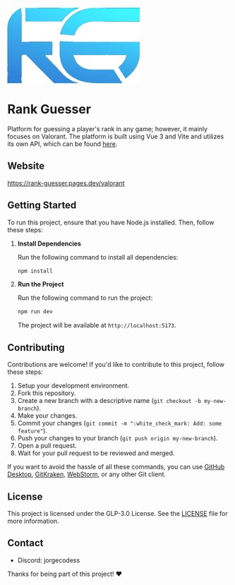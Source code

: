![Logo](./public/logo.png)

# Rank Guesser
Platform for guessing a player's rank in any game; however, it mainly focuses on Valorant. The platform is built using Vue 3 and Vite and utilizes its own API, which can be found [here](https://github.com/jorgevfx/api-rank-guesser).

## Website
https://rank-guesser.pages.dev/valorant

## Getting Started

To run this project, ensure that you have Node.js installed. Then, follow these steps:

1. **Install Dependencies**

   Run the following command to install all dependencies:

   ```bash
   npm install
    ```
2. **Run the Project**

   Run the following command to run the project:

   ```bash
   npm run dev
   ```

   The project will be available at `http://localhost:5173`.

## Contributing
Contributions are welcome! If you'd like to contribute to this project, follow these steps:
1. Setup your development environment.
2. Fork this repository.
3. Create a new branch with a descriptive name (`git checkout -b my-new-branch`).
4. Make your changes.
5. Commit your changes (`git commit -m ":white_check_mark: Add: some feature"`).
6. Push your changes to your branch (`git push origin my-new-branch`).
7. Open a pull request.
8. Wait for your pull request to be reviewed and merged.

If you want to avoid the hassle of all these commands, you can use [GitHub Desktop](https://desktop.github.com/), [GitKraken](https://www.gitkraken.com/), [WebStorm](https://www.jetbrains.com/webstorm/), or any other Git client.

## License
This project is licensed under the GLP-3.0 License. See the [LICENSE](LICENSE) file for more information.

## Contact
- Discord: jorgecodess

Thanks for being part of this project! ❤️
